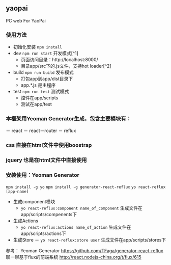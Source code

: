 ## yaopai
PC web For YaoPai
### 使用方法
- 初始化安装 ```npm install```
- dev ```npm run start```  开发模式[^1]
	- 页面访问目录：http://localhost:8000/
	- 目录app/src下的.js文件，支持hot loader[^2]
- build ```npm run build``` 发布模式
	- 打包app到app/dist目录下
	- app.*.js 是主程序
- test ```npm run test``` 测试模式
	- 控件在app/scripts
	- 测试在app/test

### 本框架用Yeoman Generator生成，包含主要模块有：
－ react
－ react－router
－ reflux


### css 直接在html文件中使用boostrap
### jquery 也是在html文件中直接使用


### 安装使用：Yeoman Generator
```npm install -g yo```
```npm install -g generator-react-reflux```
```yo react-reflux [app-name]```

- 生成component模块
  	- ```yo react-reflux:component name_of_component```
  	生成文件在app/scripts/compenents下
- 生成Actions
  	- ```yo react-reflux:actions name_of_action```
  	生成文件在app/scripts/actions下
- 生成Store
	－ ```yo react-reflux:store user```
	生成文件在app/scripts/stores下


参考：
	Yeoman Generator https://github.com/TFaga/generator-react-reflux
	聊一聊基于flux的前端系统
	http://react.nodejs-china.org/t/flux/615


